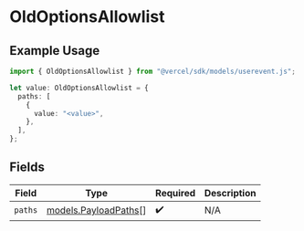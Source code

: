 # OldOptionsAllowlist

## Example Usage

```typescript
import { OldOptionsAllowlist } from "@vercel/sdk/models/userevent.js";

let value: OldOptionsAllowlist = {
  paths: [
    {
      value: "<value>",
    },
  ],
};
```

## Fields

| Field                                              | Type                                               | Required                                           | Description                                        |
| -------------------------------------------------- | -------------------------------------------------- | -------------------------------------------------- | -------------------------------------------------- |
| `paths`                                            | [models.PayloadPaths](../models/payloadpaths.md)[] | :heavy_check_mark:                                 | N/A                                                |